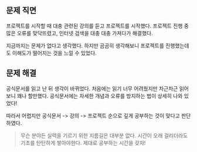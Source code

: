 ## 문제 직면

프로젝트를 시작할 때 대충 관련된 강의를 듣고 프로젝트를 시작했다.
프로젝트 진행 중 많은 오류를 맞닥뜨렸고, 인터넷 검색을 대충 대충 가져다가 해결했다.

지금까지는 문제가 없다고 생각했다. 하지만 곰곰히 생각해보니 프로젝트를 진행했는데도 이해도가 떨어지는 것을 느낄 수 있었다. 

## 문제 해결

공식문서를 읽고 난 뒤 생각이 바뀌었다. 
처음에는 읽기 너무 어려웠지만 차근차근 읽어보니 꽤나 할만했다.
공식문서에는 자세한 개념과 오류를 방지하는 법이 상세히 나와 있었다!

따라서 어렵지만 공식문서 -> 강의 -> 프로젝트 순으로 깊게 공부하는 것이 맞다고 판단하였다.


> 무슨 분야든 실력을 기르기 위한 지름길은 대부분 없다. 시간이 오래 걸리더라도 기초를 탄탄하게 쌓아야한다. 제대로 공부하는 시간을 갖자!